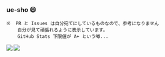### ue-sho 😄 

```
※  PR と Issues は自分宛てにしているものなので、参考になりません
    自分が見て頑張れるように表示しています。
    GitHub Stats 下限値が A+ という噂...
```

<a href="https://github.com/anuraghazra/github-readme-stats">
  <img align="left" src="https://github-readme-stats.vercel.app/api?username=ue-sho&count_private=true&show_icons=true" />
</a>
<a href="https://github.com/anuraghazra/github-readme-stats">
  <img align="left" src="https://github-readme-stats.vercel.app/api/top-langs/?username=ue-sho" />
</a>
